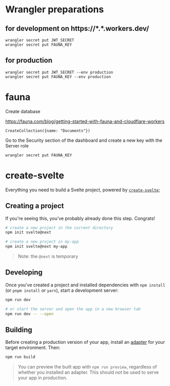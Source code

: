 # Wrangler preparations

## for development on https://\*.\*.workers.dev/
```
wrangler secret put JWT_SECRET
wrangler secret put FAUNA_KEY
```
## for production
```
wrangler secret put JWT_SECRET --env production
wrangler secret put FAUNA_KEY --env production
```

# fauna

Create database

https://fauna.com/blog/getting-started-with-fauna-and-cloudflare-workers

```shell
CreateCollection({name: "Documents"})
```

Go to the Security section of the dashboard and create a new key with the Server role

`wrangler secret put FAUNA_KEY`

# create-svelte

Everything you need to build a Svelte project, powered by [`create-svelte`](https://github.com/sveltejs/kit/tree/master/packages/create-svelte);

## Creating a project

If you're seeing this, you've probably already done this step. Congrats!

```bash
# create a new project in the current directory
npm init svelte@next

# create a new project in my-app
npm init svelte@next my-app
```

> Note: the `@next` is temporary

## Developing

Once you've created a project and installed dependencies with `npm install` (or `pnpm install` or `yarn`), start a development server:

```bash
npm run dev

# or start the server and open the app in a new browser tab
npm run dev -- --open
```

## Building

Before creating a production version of your app, install an [adapter](https://kit.svelte.dev/docs#adapters) for your target environment. Then:

```bash
npm run build
```

> You can preview the built app with `npm run preview`, regardless of whether you installed an adapter. This should _not_ be used to serve your app in production.
